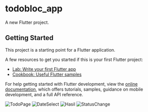 # todobloc_app

A new Flutter project.

## Getting Started

This project is a starting point for a Flutter application.

A few resources to get you started if this is your first Flutter project:

- [Lab: Write your first Flutter app](https://docs.flutter.dev/get-started/codelab)
- [Cookbook: Useful Flutter samples](https://docs.flutter.dev/cookbook)

For help getting started with Flutter development, view the
[online documentation](https://docs.flutter.dev/), which offers tutorials,
samples, guidance on mobile development, and a full API reference.

![TodoPage](https://github.com/user-attachments/assets/a0c0097e-a255-4256-be5a-55252dfe8d2c)
![DateSelect](https://github.com/user-attachments/assets/af173f15-d655-4c4a-adc0-98cef7aa80c2)
![Hasil](https://github.com/user-attachments/assets/4f7706cb-da75-46a4-80bd-5c44435c4655)
![StatusChange](https://github.com/user-attachments/assets/abb8a719-0adb-42f1-a14d-c8730c04c864)
